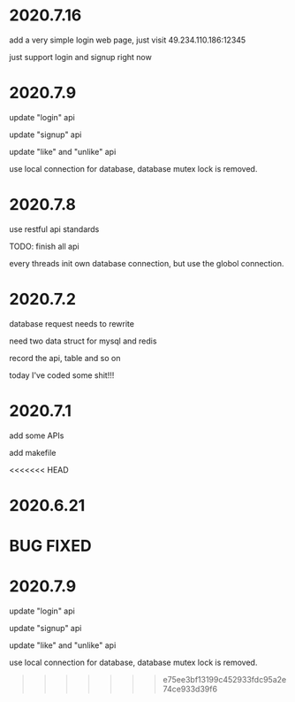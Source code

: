 # 2020.7.16
add a very simple login web page, just visit 49.234.110.186:12345

just support login and signup right now




# 2020.7.9
update "login" api

update "signup" api

update "like" and "unlike" api

use local connection for database, database mutex lock is removed.


# 2020.7.8

use restful api standards

TODO: 
finish all api

every threads init own database connection, but use the globol connection. 



# 2020.7.2

database request needs to rewrite

need two data struct for mysql and redis

record the api, table and so on

today I've coded some shit!!!


# 2020.7.1
add some APIs

add makefile


<<<<<<< HEAD
# 2020.6.21
BUG FIXED
=======
# 2020.7.9
update "login" api

update "signup" api

update "like" and "unlike" api

use local connection for database, database mutex lock is removed.
>>>>>>> e75ee3bf13199c452933fdc95a2e74ce933d39f6
